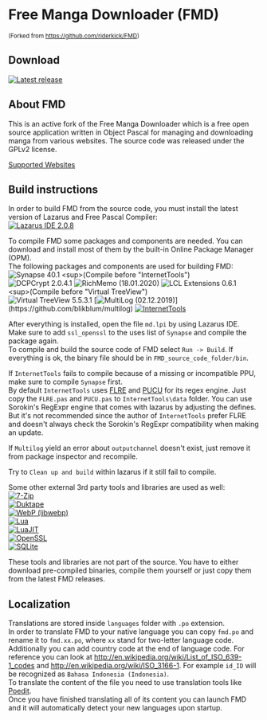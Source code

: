 # Free Manga Downloader (FMD)

<sup>(Forked from https://github.com/riderkick/FMD)</sup>

## Download

[![Latest release](https://img.shields.io/github/release/dazedcat19/FMD2.svg)](https://github.com/dazedcat19/FMD2/releases/latest)

## About FMD

This is an active fork of the Free Manga Downloader which is a free open source application written in Object Pascal for managing and downloading manga from various websites. The source code was released under the GPLv2 license.  
  
  
[Supported Websites](https://github.com/fmd-project-team/FMD/wiki/Supported-Websites)  
  
## Build instructions

In order to build FMD from the source code, you must install the latest version of Lazarus and Free Pascal Compiler:  
[![Lazarus IDE 2.0.8](https://img.shields.io/badge/Lazarus%20IDE-2.0.8-Blue.svg)](http://www.lazarus-ide.org/)  

To compile FMD some packages and components are needed. You can download and install most of them by the built-in Online Package Manager (OPM).  
The following packages and components are used for building FMD:  
![Synapse 40.1](https://img.shields.io/badge/Synapse-OPM%20(40.1)-Blue.svg) <sup>(Compile before "InternetTools")</sup>  
![DCPCrypt 2.0.4.1](https://img.shields.io/badge/DCPCrypt-OPM%20(2.0.4.1)-Blue.svg)  
![RichMemo (18.01.2020)](https://img.shields.io/badge/RichMemo-OPM%20(18.01.2020)-Blue.svg)  
![LCL Extensions 0.6.1](https://img.shields.io/badge/LCL%20Extensions-OPM%20(0.6.1)-Blue.svg) <sup>(Compile before "Virtual TreeView")</sup>  
![Virtual TreeView 5.5.3.1](https://img.shields.io/badge/Virtual%20TreeView-OPM%20(5.5.3.1)-Blue.svg)  
[![MultiLog (02.12.2019)](https://img.shields.io/badge/MultiLog-git%20master%20commit%20fd700fa5343c1b0e08063f88a1e6761036b10efc%20(02.12.2019)-Blue.svg)](https://github.com/blikblum/multilog)  
[![InternetTools](https://img.shields.io/badge/InternetTools-Blue.svg)](https://github.com/benibela/internettools)  
  
After everything is installed, open the file `md.lpi` by using Lazarus IDE.  
Make sure to add `ssl_openssl` to the uses list of `Synapse` and compile the package again.  
To compile and build the source code of FMD select `Run -> Build`. If everything is ok, the binary file should be in `FMD_source_code_folder/bin`.  
  
If `InternetTools` fails to compile because of a missing or incompatible PPU, make sure to compile `Synapse` first.  
By default `InternetTools` uses [FLRE](https://github.com/BeRo1985/flre) and [PUCU](https://github.com/BeRo1985/PUCU) for its regex engine. Just copy the `FLRE.pas` and `PUCU.pas` to `InternetTools\data` folder. You can use Sorokin's RegExpr engine that comes with lazarus by adjusting the defines. But it's not recommended since the author of `InternetTools` prefer FLRE and doesn't always check the Sorokin's RegExpr compatibility when making an update.

If `Multilog` yield an error about `outputchannel` doesn't exist, just remove it from package inspector and recompile.

Try to `Clean up and build` within lazarus if it still fail to compile.

Some other external 3rd party tools and libraries are used as well:  
[![7-Zip](https://img.shields.io/badge/7--Zip%20(Standalone)-19.00-Blue.svg)](https://www.7-zip.org)  
[![Duktape](https://img.shields.io/badge/Duktape-2.5.0-Blue.svg)](https://github.com/grijjy/DelphiDuktape)  
[![WebP (libwebp)](https://img.shields.io/badge/WebP%20(libwebp)-1.1.0-Blue.svg)](https://github.com/webmproject/libwebp/)  
[![Lua](https://img.shields.io/badge/Lua-5.3.5-Blue.svg)](http://www.lua.org/download)  
[![LuaJIT](https://img.shields.io/badge/LuaJIT-2.1.0-Blue.svg)](http://luajit.org/download)  
[![OpenSSL](https://img.shields.io/badge/OpenSSL-1.1.1d-Blue.svg)](https://www.openssl.org/)  
[![SQLite](https://img.shields.io/badge/SQLite-3.30.1-Blue.svg)](https://www.sqlite.org/)  
  
These tools and libraries are not part of the source. You have to either download pre-compiled binaries, compile them yourself or just copy them from the latest FMD releases.  
  
## Localization

Translations are stored inside `languages` folder with `.po` extension.  
In order to translate FMD to your native language you can copy `fmd.po` and rename it to `fmd.xx.po`, where `xx` stand for two-letter language code.  
Additionally you can add country code at the end of language code. For reference you can look at http://en.wikipedia.org/wiki/List_of_ISO_639-1_codes and http://en.wikipedia.org/wiki/ISO_3166-1. For example `id_ID` will be recognized as `Bahasa Indonesia (Indonesia)`.  
To translate the content of the file you need to use translation tools like [Poedit](https://poedit.net).  
Once you have finished translating all of its content you can launch FMD and it will automatically detect your new languages upon startup.
